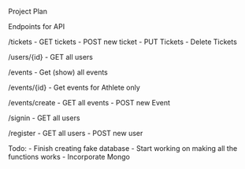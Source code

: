 Project Plan

Endpoints for API

/tickets
    - GET tickets
    - POST new ticket
    - PUT Tickets 
    - Delete Tickets 

/users/{id}
    - GET all users

/events
    - Get (show) all events

/events/{id}
    - Get events for Athlete only

/events/create
    - GET all events
    - POST new Event 

/signin
    - GET all users

/register
    - GET all users
    - POST new user

Todo: 
    - Finish creating fake database
    - Start working on making all the functions works
    - Incorporate Mongo 